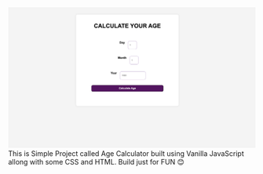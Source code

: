 
<img src="assets/AgeCalculator.jpg" />
This is Simple Project called Age Calculator built using Vanilla JavaScript allong with some CSS and HTML. 
Build just for FUN 😊

